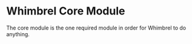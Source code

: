 # Whimbrel Core Module

The core module is the one required module in order for Whimbrel to do anything.
